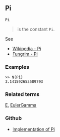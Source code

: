 ## Pi 

```
Pi
```

> is the constant `Pi`.

See
* [Wikipedia - Pi](https://en.wikipedia.org/wiki/Pi)
* [Fungrim - Pi](http://fungrim.org/topic/Pi/)

### Examples

```
>> N(Pi)
3.141592653589793 
```

### Related terms 
[E](E.md), [EulerGamma](EulerGamma.md)

### Github

* [Implementation of Pi](https://github.com/axkr/symja_android_library/blob/master/symja_android_library/matheclipse-core/src/main/java/org/matheclipse/core/builtin/ConstantDefinitions.java#L1165) 
